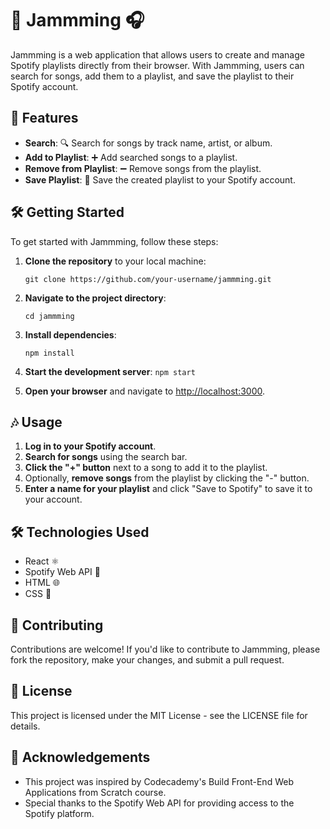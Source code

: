 # 🎵 Jammming 🎧

Jammming is a web application that allows users to create and manage Spotify playlists directly from their browser. With Jammming, users can search for songs, add them to a playlist, and save the playlist to their Spotify account.

## 🚀 Features

-   **Search**: 🔍 Search for songs by track name, artist, or album.
-   **Add to Playlist**: ➕ Add searched songs to a playlist.
-   **Remove from Playlist**: ➖ Remove songs from the playlist.
-   **Save Playlist**: 💾 Save the created playlist to your Spotify account.

## 🛠️ Getting Started

To get started with Jammming, follow these steps:

1.  **Clone the repository** to your local machine:
    
    `git clone https://github.com/your-username/jammming.git` 
    
2.  **Navigate to the project directory**:
    
    `cd jammming` 
    
3.  **Install dependencies**:
    
    `npm install` 
    
4.  **Start the development server**:
    `npm start` 
    
5.  **Open your browser** and navigate to [http://localhost:3000](http://localhost:3000/).
    

## 🎶 Usage

1.  **Log in to your Spotify account**.
2.  **Search for songs** using the search bar.
3.  **Click the "+" button** next to a song to add it to the playlist.
4.  Optionally, **remove songs** from the playlist by clicking the "-" button.
5.  **Enter a name for your playlist** and click "Save to Spotify" to save it to your account.

## 🛠️ Technologies Used

-   React ⚛️
-   Spotify Web API 🎵
-   HTML 🌐
-   CSS 🎨

## 🤝 Contributing

Contributions are welcome! If you'd like to contribute to Jammming, please fork the repository, make your changes, and submit a pull request.

## 📝 License

This project is licensed under the MIT License - see the LICENSE file for details.

## 🙏 Acknowledgements

-   This project was inspired by Codecademy's Build Front-End Web Applications from Scratch course.
-   Special thanks to the Spotify Web API for providing access to the Spotify platform.

